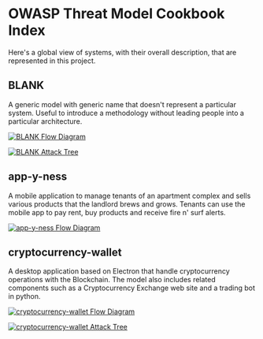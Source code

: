 # OWASP Threat Model Cookbook Index

Here's a global view of systems, with their overall description, that are represented in this project.


## BLANK
A generic model with generic name that doesn't represent a particular system. Useful to introduce a methodology without leading people into a particular architecture.

[![BLANK Flow Diagram](https://raw.githubusercontent.com/OWASP/threat-model-cookbook/master/Flow%20Diagram/BLANK/BLANK.py.svg "BLANK Flow Diagram")](./tree/master/Flow%20Diagram/BLANK)

[![BLANK Attack Tree](https://raw.githubusercontent.com/OWASP/threat-model-cookbook/master/Attack%20Tree/BLANK.plantuml.svg "BLANK Attack Tree")](./tree/master/Attack%20Tree/BLANK.plantuml)


## app-y-ness
A mobile application to manage tenants of an apartment complex and sells various products that the landlord brews and grows. Tenants can use the mobile app to pay rent, buy products and receive fire n' surf alerts.

[![app-y-ness Flow Diagram](https://raw.githubusercontent.com/OWASP/threat-model-cookbook/master/Flow%20Diagram/app-y-ness/app-y-ness.py.svg "app-y-ness Flow Diagram")](./tree/master/Flow%20Diagram/app-y-ness)


## cryptocurrency-wallet
A desktop application based on Electron that handle cryptocurrency operations with the Blockchain. The model also includes related components such as a Cryptocurrency Exchange web site and a trading bot in python.

[![cryptocurrency-wallet Flow Diagram](https://raw.githubusercontent.com/OWASP/threat-model-cookbook/master/Flow%20Diagram/cryptocurrency-wallet/cryptowallet.vsdx.svg "cryptocurrency-wallet Flow Diagram")](./tree/master/Flow%20Diagram/cryptocurrency-wallet)

[![cryptocurrency-wallet Attack Tree](https://raw.githubusercontent.com/OWASP/threat-model-cookbook/master/Attack%20Tree/cryptowallet.plantuml.svg "cryptocurrency-wallet Attack Tree")](./tree/master/Attack%20Tree/cryptowallet.plantuml)
